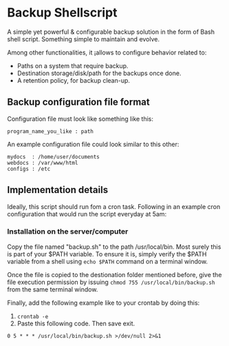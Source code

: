 # Backup Shellscript
A simple yet powerful & configurable backup solution in the form of Bash shell script. Something simple to maintain and evolve. 

Among other functionalities, it ¡allows to configure behavior related to:
  - Paths on a system that require backup.
  - Destination storage/disk/path for the backups once done.
  - A retention policy, for backup clean-up.
  
## Backup configuration file format
Configuration file must look like something like this:
``` 
program_name_you_like : path
``` 

An example configuration file could look similar to this other:
``` 
mydocs  : /home/user/documents
webdocs : /var/www/html
configs : /etc
``` 

## Implementation details
Ideally, this script should run fom a cron task. Following in an example cron configuration that would run the script everyday at 5am:

### Installation on the server/computer
Copy the file named "backup.sh" to the path /usr/local/bin. Most surely this is part of your $PATH variable. To ensure it is, simply verify the $PATH variable from a shell using ```echo $PATH``` command on a terminal window. 

Once the file is copied to the destionation folder mentioned before, give the file execution permission by issuing ```chmod 755 /usr/local/bin/backup.sh``` from the same terminal window. 

Finally, add the following example like to your crontab by doing this:

1. ```crontab -e``` 
2. Paste this following code. Then save exit. 
```
0 5 * * * /usr/local/bin/backup.sh >/dev/null 2>&1
``` 
